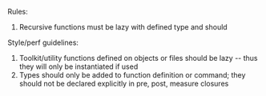 
Rules:
1. Recursive functions must be lazy with defined type and should

Style/perf guidelines:
1. Toolkit/utility functions defined on objects or files should be lazy -- thus they will only be instantiated if used
2. Types should only be added to function definition or command; they should not be declared explicitly in pre, post, measure closures
